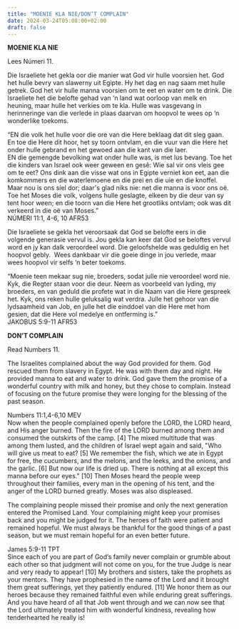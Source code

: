 ```yaml
---
title: "MOENIE KLA NIE/DON’T COMPLAIN"
date: 2024-03-24T05:08:00+02:00
draft: false
---
```

<html>
 <head></head>
 <body>
  <p><strong>MOENIE KLA NIE</strong></p>
  <p>Lees Númeri 11.</p>
  <p>Die Israeliete het gekla oor die manier wat God vir hulle voorsien het. God het hulle bevry van slawerny uit Egipte. Hy het dag en nag saam met hulle getrek. God het vir hulle manna voorsien om te eet en water om te drink. Die Israeliete het die belofte gehad van ‘n land wat oorloop van melk en heuning, maar hulle het verkies om te kla. Hulle was vasgevang in herinneringe van die verlede in plaas daarvan om hoopvol te wees op ‘n wonderlike toekoms.</p>
  <p>“EN die volk het hulle voor die ore van die Here beklaag dat dit sleg gaan. En toe die Here dit hoor, het sy toorn ontvlam, en die vuur van die Here het onder hulle gebrand en het gewoed aan die kant van die laer.<br>EN die gemengde bevolking wat onder hulle was, is met lus bevang. Toe het die kinders van Israel ook weer geween en gesê: Wie sal vir ons vleis gee om te eet? Ons dink aan die visse wat ons in Egipte verniet kon eet, aan die komkommers en die waterlemoene en die prei en die uie en die knoffel. Maar nou is ons siel dor; daar's glad niks nie: net die manna is voor ons oë. Toe het Moses die volk, volgens hulle geslagte, elkeen by die deur van sy tent hoor ween; en die toorn van die Here het grootliks ontvlam; ook was dit verkeerd in die oë van Moses.”<br>‭‭NÚMERI‬ ‭11‬:‭1‬, ‭4‬-‭6‬, ‭10‬ ‭AFR53‬‬</p>
  <p>Die Israeliete se gekla het veroorsaak dat God se belofte eers in die volgende generasie vervul is. Jou gekla kan keer dat God se beloftes vervul word en jy kan dalk veroordeel word. Die geloofshelde was geduldig en het hoopvol gebly. &nbsp;Wees dankbaar vir die goeie dinge in jou verlede, maar wees hoopvol vir selfs ‘n beter toekoms.</p>
  <p>“Moenie teen mekaar sug nie, broeders, sodat julle nie veroordeel word nie. Kyk, die Regter staan voor die deur. Neem as voorbeeld van lyding, my broeders, en van geduld die profete wat in die Naam van die Here gespreek het. Kyk, ons reken hulle geluksalig wat verdra. Julle het gehoor van die lydsaamheid van Job, en julle het die einddoel van die Here met hom gesien, dat die Here vol medelye en ontferming is.”<br>‭‭JAKOBUS‬ ‭5‬:‭9‬-‭11‬ ‭AFR53‬‬</p>
  <p><strong>DON’T COMPLAIN</strong></p>
  <p>Read Numbers 11.</p>
  <p>The Israelites complained about the way God provided for them. God rescued them from slavery in Egypt. He was with them day and night. He provided manna to eat and water to drink. God gave them the promise of a wonderful country with milk and honey, but they chose to complain. Instead of focusing on the future promise they were longing for the blessing of the past season.</p>
  <p>Numbers 11:1,4-6,10 MEV<br>Now when the people complained openly before the LORD, the LORD heard, and His anger burned. Then the fire of the LORD burned among them and consumed the outskirts of the camp. [4] The mixed multitude that was among them lusted, and the children of Israel wept again and said, "Who will give us meat to eat? [5] We remember the fish, which we ate in Egypt for free, the cucumbers, and the melons, and the leeks, and the onions, and the garlic. [6] But now our life is dried up. There is nothing at all except this manna before our eyes." [10] Then Moses heard the people weep throughout their families, every man in the opening of his tent, and the anger of the LORD burned greatly. Moses was also displeased.</p>
  <p>The complaining people missed their promise and only the next generation entered the Promised Land. Your complaining might keep your promises back and you might be judged for it. The heroes of faith were patient and remained hopeful. We must always be thankful for the good things of a past season, but we must remain hopeful for an even better future.</p>
  <p>James 5:9-11 TPT<br>Since each of you are part of God’s family never complain or grumble about each other so that judgment will not come on you, for the true Judge is near and very ready to appear! [10] My brothers and sisters, take the prophets as your mentors. They have prophesied in the name of the Lord and it brought them great sufferings, yet they patiently endured. [11] We honor them as our heroes because they remained faithful even while enduring great sufferings. And you have heard of all that Job went through and we can now see that the Lord ultimately treated him with wonderful kindness, revealing how tenderhearted he really is!<br>&nbsp;</p>
 </body>
</html>